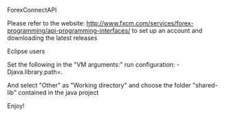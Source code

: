 ForexConnectAPI

Please refer to the website: http://www.fxcm.com/services/forex-programming/api-programming-interfaces/
to set up an account and downloading the latest releases

Eclipse users

Set the following in the "VM arguments:" run configuration:
-Djava.library.path=.

And select "Other" as "Working directory" and choose the folder "shared-lib" contained in the java project

Enjoy!
